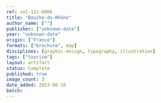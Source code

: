 ```yaml
---
ref: sol-121-0066
title: "Bouche-du-Rhône"
author_name: [""]
publisher: ["unknown-date"]
year: "unknown-date"
origin: ["France"]
formats: ["brochure", map]
disciplines: [graphic-design, typography, illustration]
tags: ["tourism"]
layout: artifact
status: Complete
published: true
image_count: 3
date_added: 2023-06-16
batch:
---
```

